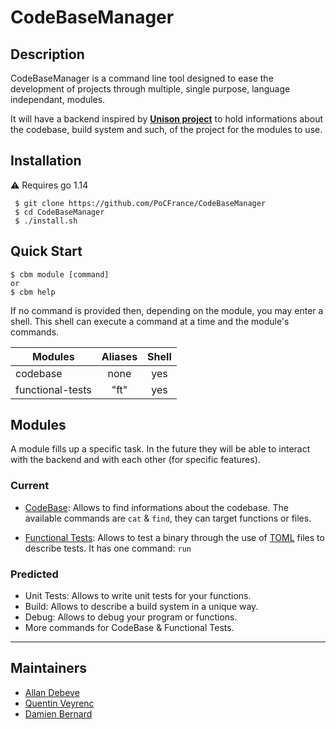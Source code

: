 # CodeBaseManager

## Description
CodeBaseManager is a command line tool designed to ease the development of projects through multiple, single purpose, language independant, modules.

It will have a backend inspired by **[Unison project](https://www.unisonweb.org/)** to hold informations about the codebase, build system and such, of the project for the modules to use.

## Installation

:warning: Requires go 1.14
```
 $ git clone https://github.com/PoCFrance/CodeBaseManager
 $ cd CodeBaseManager
 $ ./install.sh
```
## Quick Start

```
$ cbm module [command]
or
$ cbm help
```

If no command is provided then, depending on the module, you may enter a shell. This shell can execute a command at a time and the module's commands.

|        Modules    | Aliases | Shell |
|-------------------|:-------:|:-----:|
|codebase           | none    | yes |
|functional-tests   | "ft" | yes |

## Modules
A module fills up a specific task. In the future they will be able to interact with the backend and with each other (for specific features).

### Current

- [CodeBase](/modules/codebase/README.md): Allows to find informations about the codebase. The available commands are `cat` & `find`, they can target functions or files.

- [Functional Tests](/modules/funcTests/README.md): Allows to test a binary through the use of [TOML](https://github.com/toml-lang/toml) files to describe tests. It has one command: `run`

### Predicted

- Unit Tests: Allows to write unit tests for your functions.
- Build: Allows to describe a build system in a unique way.
- Debug: Allows to debug your program or functions.
- More commands for CodeBase & Functional Tests.


------------
## Maintainers

 - [Allan Debeve](https://github.com/Gfaim)
 - [Quentin Veyrenc](https://github.com/VrncQuentin)
 - [Damien Bernard](https://github.com/Encorpluptit)
